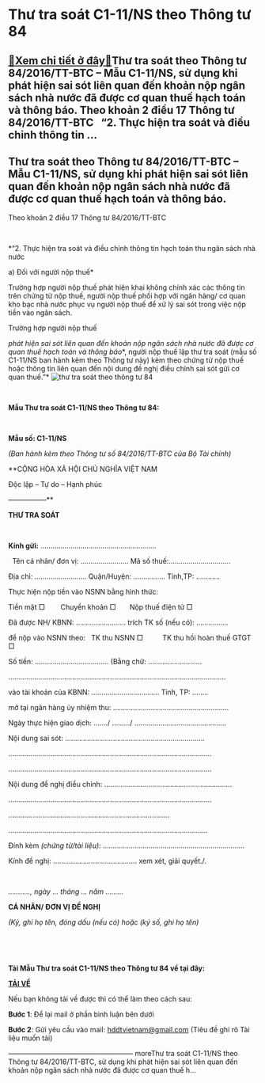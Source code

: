 Thư tra soát C1-11/NS theo Thông tư 84
=======================================

[:gift:Xem chi tiết ở đây:gift:](https://hddtvn.com/thu-tra-soat-c1-11-ns-theo-thong-tu-84/)Thư tra soát theo Thông tư 84/2016/TT-BTC – Mẫu C1-11/NS, sử dụng khi phát hiện sai sót liên quan đến khoản nộp ngân sách nhà nước đã được cơ quan thuế hạch toán và thông báo. Theo khoản 2 điều 17 Thông tư 84/2016/TT-BTC   “2. Thực hiện tra soát và điều chỉnh thông tin …
-------------------------------------------------------------------------------------------------------------------------------------------------------------------------------------------------------------------------------------------------------------------------------------



Thư tra soát theo Thông tư 84/2016/TT-BTC – Mẫu C1-11/NS, sử dụng khi phát hiện sai sót liên quan đến khoản nộp ngân sách nhà nước đã được cơ quan thuế hạch toán và thông báo.
-------------------------------------------------------------------------------------------------------------------------------------------------------------------------------------


Theo khoản 2 điều 17 Thông tư 84/2016/TT-BTC  

   

*“2. Thực hiện tra soát và điều chỉnh thông tin hạch toán thu ngân sách nhà nước  

a) Đối với người nộp thuế*


Trường hợp người nộp thuế phát hiện khai không chính xác các thông tin trên chứng từ nộp thuế, người nộp thuế phối hợp với ngân hàng/ cơ quan kho bạc nhà nước phục vụ người nộp thuế để xử lý sai sót trong việc nộp tiền vào ngân sách.


Trường hợp người nộp thuế 

*phát hiện sai sót liên quan đến khoản nộp ngân sách nhà nước đã được cơ quan thuế hạch toán và thông báo**, người nộp thuế lập thư tra soát (mẫu số C1-11/NS ban hành kèm theo Thông tư này) kèm theo chứng từ nộp thuế hoặc thông tin liên quan đến nội dung đề nghị điều chỉnh sai sót gửi cơ quan thuế.”*
![thư tra soát theo thông tư 84](https://hddtvn.com/wp-content/uploads/2021/01/thu-tra-soat-theo-thong-tu-84.png "thư tra soát theo thông tư 84")  

 


**Mẫu Thư tra soát C1-11/NS theo Thông tư 84:**










 

**Mẫu số: C1-11/NS**  

*(Ban hành kèm theo Thông tư số 84/2016/TT-BTC của Bộ Tài chính)*





**CỘNG HÒA XÃ HỘI CHỦ NGHĨA VIỆT NAM  

 Độc lập – Tự do – Hạnh phúc  

 —————–**
 



**THƯ TRA SOÁT**  

  

**Kính gửi:** …………………………………..……………..  

  
Tên cá nhân/ đơn vị: …………………… Mã số thuế:………………………….  

 Địa chỉ: …………………….. Quận/Huyện: ……………. Tỉnh,TP: …………  

 Thực hiện nộp tiền vào NSNN bằng hình thức:  

 Tiền mặt □        Chuyển khoản □       Nộp thuế điện tử □  

 Đã được NH/ KBNN: ……………………. trích TK số (nếu có): …………….  

 để nộp vào NSNN theo:   TK thu NSNN □          TK thu hồi hoàn thuế GTGT □  

 Số tiền: ………………………………. (Bằng chữ: ………………………  

 ……………………………………………………………………………………………….  

 vào tài khoản của KBNN: ……………………………. Tỉnh, TP: ……..  

 mở tại ngân hàng ủy nhiệm thu: ………………………………………………….  

 Ngày thực hiện giao dịch: ……./ ………/ ……………………………………….  

 Nội dung sai sót: …………………………………………………………….  

 …………………………………………………………………………………………  

 …………………………………………………………………………………………  

 Nội dung đề nghị điều chỉnh: ……………………………………………………….  

 …………………………………………………………………………………………  

 ………………………………………………………………………  

 ……………………………………………………………………………………….  

 Đính kèm *(chứng từ/tài liệu)*: ……………………………………………………………..  

 Kính đề nghị: …………………………………… xem xét, giải quyết./.






 

*……….., ngày … tháng … năm ………*  

**CÁ NHÂN/ ĐƠN VỊ ĐỀ NGHỊ**  

*(Ký, ghi họ tên, đóng dấu (nếu có) hoặc (ký số, ghi họ tên)*



 






   

**Tải Mẫu Thư tra soát C1-11/NS theo Thông tư 84 về tại đây:**



**[TẢI VỀ](https://drive.google.com/open?id=0B24q-XZt4667b29fMEFnN1laN28 "tải thư tra soát")**

Nếu bạn không tải về được thì có thể làm theo cách sau:  

**Bước 1**: Để lại mail ở phần bình luận bên dưới  

**Bước 2**: Gửi yêu cầu vào mail: [hddtvietnam@gmail.com](mailto:hddtvietnam@gmail.com) (Tiêu đề ghi rõ Tài liệu muốn tải)



——————————————————
moreThư tra soát C1-11/NS theo Thông tư 84/2016/TT-BTC, sử dụng khi phát hiện sai sót liên quan đến khoản nộp ngân sách nhà nước đã được cơ quan thuế h…

